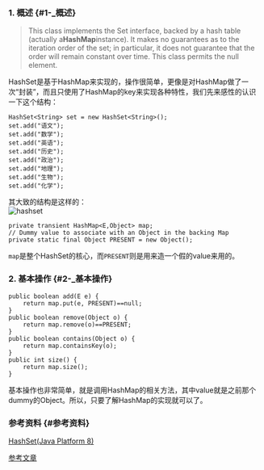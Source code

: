 ### 1. 概述 {#1-_概述}

> This class implements the Set interface, backed by a hash table \(actually a**HashMap**instance\). It makes no guarantees as to the iteration order of the set; in particular, it does not guarantee that the order will remain constant over time. This class permits the null element.

HashSet是基于HashMap来实现的，操作很简单，更像是对HashMap做了一次“封装”，而且只使用了HashMap的key来实现各种特性，我们先来感性的认识一下这个结构：

```
HashSet<String> set = new HashSet<String>();
set.add("语文");
set.add("数学");
set.add("英语");
set.add("历史");
set.add("政治");
set.add("地理");
set.add("生物");
set.add("化学");
```

其大致的结构是这样的：  
![](https://cloud.githubusercontent.com/assets/1736354/7060522/0bcfd890-deb5-11e4-97b3-d4e811766893.png "hashset")

```
private transient HashMap<E,Object> map;
// Dummy value to associate with an Object in the backing Map
private static final Object PRESENT = new Object();
```

`map`是整个HashSet的核心，而`PRESENT`则是用来造一个假的value来用的。

### 2. 基本操作 {#2-_基本操作}

```
public boolean add(E e) {
    return map.put(e, PRESENT)==null;
}
public boolean remove(Object o) {
    return map.remove(o)==PRESENT;
}
public boolean contains(Object o) {
    return map.containsKey(o);
}
public int size() {
    return map.size();
}
```

基本操作也非常简单，就是调用HashMap的相关方法，其中value就是之前那个dummy的Object。所以，只要了解HashMap的实现就可以了。

### 参考资料 {#参考资料}

[HashSet\(Java Platform 8\)](http://docs.oracle.com/javase/8/docs/api/java/util/HashSet.html)

[参考文章](http://yikun.github.io/2015/04/08/Java-HashSet%E5%B7%A5%E4%BD%9C%E5%8E%9F%E7%90%86%E5%8F%8A%E5%AE%9E%E7%8E%B0/)[    
](javascript:;)

